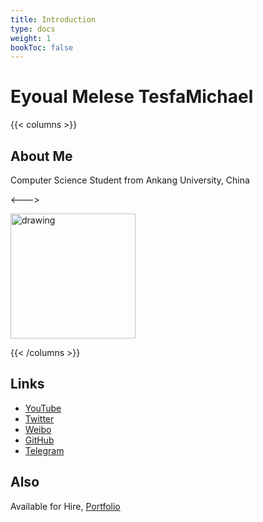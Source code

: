 ```yaml
---
title: Introduction
type: docs
weight: 1
bookToc: false
---
```


# Eyoual Melese TesfaMichael

{{< columns >}}
## About Me

Computer Science Student from Ankang University, China

<--->

<img src="https://sqrtminusone.xyz/logo_sq.png" alt="drawing" width="200px"/>

{{< /columns >}}


## Links

* [YouTube]()
* [Twitter]()
* [Weibo]()
* [GitHub]()
* [Telegram]()

## Also

Available for Hire, [Portfolio]()


